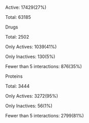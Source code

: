 Active: 17429(27%)

Total: 63185



Drugs

Total: 2502

Only Actives: 1039(41%)

Only Inactives: 130(5%)

Fewer than 5 interactions: 876(35%)



Proteins

Total: 3444

Only Actives: 3272(95%)

Only Inactives: 56(1%)

Fewer than 5 interactions: 2799(81%)


